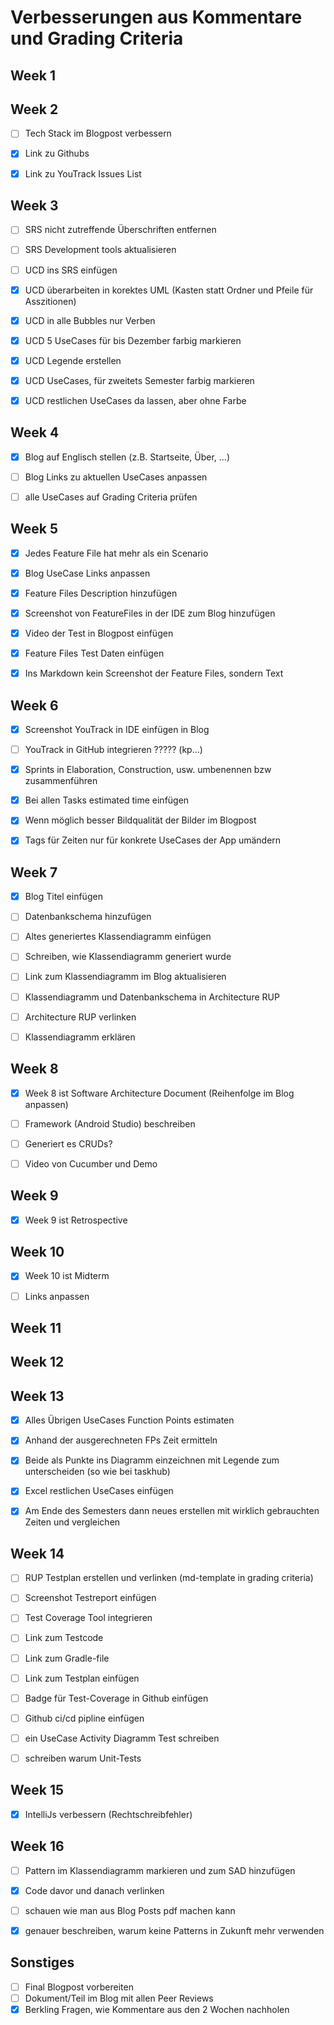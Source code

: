 # Verbesserungen aus Kommentare und Grading Criteria

## Week 1



## Week 2

- [ ] Tech Stack im Blogpost verbessern
- [x] Link zu Githubs
- [x] Link zu YouTrack Issues List



## Week 3

- [ ] SRS nicht zutreffende Überschriften entfernen
- [ ] SRS Development tools aktualisieren
- [ ] UCD ins SRS einfügen
- [x] UCD überarbeiten in korektes UML (Kasten statt Ordner und Pfeile für Asszitionen)
- [x] UCD in alle Bubbles nur Verben
- [x] UCD 5 UseCases für bis Dezember farbig markieren
- [x] UCD Legende erstellen
- [x] UCD UseCases, für zweitets Semester farbig markieren
- [x] UCD restlichen UseCases da lassen, aber ohne Farbe



## Week 4

- [x] Blog auf Englisch stellen (z.B. Startseite, Über, ...)
- [ ] Blog Links zu aktuellen UseCases anpassen
- [ ] alle UseCases auf Grading Criteria prüfen



## Week 5

- [x] Jedes Feature File hat mehr als ein Scenario
- [x] Blog UseCase Links anpassen
- [x] Feature Files Description hinzufügen
- [x] Screenshot von FeatureFiles in der IDE zum Blog hinzufügen
- [x] Video der Test in Blogpost einfügen
- [x] Feature Files Test Daten einfügen
- [x] Ins Markdown kein Screenshot der Feature Files, sondern Text


## Week 6

- [x] Screenshot YouTrack in IDE einfügen in Blog
- [ ] YouTrack in GitHub integrieren ????? (kp...)
- [x] Sprints in Elaboration, Construction, usw. umbenennen bzw zusammenführen
- [x] Bei allen Tasks estimated time einfügen
- [x] Wenn möglich besser Bildqualität der Bilder im Blogpost
- [x] Tags für Zeiten nur für konkrete UseCases der App umändern


## Week 7

- [x] Blog Titel einfügen
- [ ] Datenbankschema hinzufügen
- [ ] Altes generiertes Klassendiagramm einfügen
- [ ] Schreiben, wie Klassendiagramm generiert wurde
- [ ] Link zum Klassendiagramm im Blog aktualisieren
- [ ] Klassendiagramm und Datenbankschema in Architecture RUP
- [ ] Architecture RUP verlinken
- [ ] Klassendiagramm erklären


## Week 8

- [x] Week 8 ist Software Architecture Document (Reihenfolge im Blog anpassen)
- [ ] Framework (Android Studio) beschreiben
- [ ] Generiert es CRUDs?
- [ ] Video von Cucumber und Demo


## Week 9

- [x] Week 9 ist Retrospective


## Week 10

- [x] Week 10 ist Midterm
- [ ] Links anpassen


## Week 11


## Week 12


## Week 13

- [x] Alles Übrigen UseCases Function Points estimaten
- [x] Anhand der ausgerechneten FPs Zeit ermitteln
- [x] Beide als Punkte ins Diagramm einzeichnen mit Legende zum unterscheiden (so wie bei taskhub)
- [x] Excel restlichen UseCases einfügen
- [x] Am Ende des Semesters dann neues erstellen mit wirklich gebrauchten Zeiten und vergleichen


## Week 14

- [ ] RUP Testplan erstellen und verlinken (md-template in grading criteria)
- [ ] Screenshot Testreport einfügen
- [ ] Test Coverage Tool integrieren
- [ ] Link zum Testcode
- [ ] Link zum Gradle-file
- [ ] Link zum Testplan einfügen
- [ ] Badge für Test-Coverage in Github einfügen
- [ ] Github ci/cd pipline einfügen
- [ ] ein UseCase Activity Diagramm Test schreiben
- [ ] schreiben warum Unit-Tests


## Week 15

- [x] IntelliJs verbessern (Rechtschreibfehler)


## Week 16

- [ ] Pattern im Klassendiagramm markieren und zum SAD hinzufügen
- [X] Code davor und danach verlinken
- [ ] schauen wie man aus Blog Posts pdf machen kann
- [X] genauer beschreiben, warum keine Patterns in Zukunft mehr verwenden


## Sonstiges

- [ ] Final Blogpost vorbereiten
- [ ] Dokument/Teil im Blog mit allen Peer Reviews
- [x] Berkling Fragen, wie Kommentare aus den 2 Wochen nachholen

